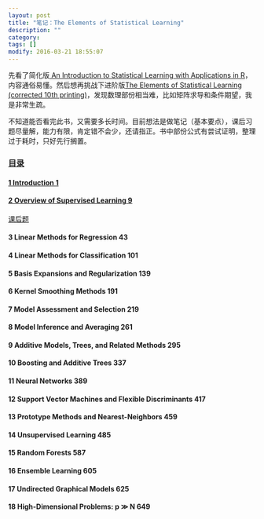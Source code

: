```yaml
---
layout: post
title: "笔记：The Elements of Statistical Learning"
description: ""
category: 
tags: []
modify: 2016-03-21 18:55:07
---
```


先看了简化版[ An Introduction to Statistical Learning with Applications in R](http://www-bcf.usc.edu/~gareth/ISL/index.html)，内容通俗易懂。然后想再挑战下进阶版[The Elements of Statistical Learning (corrected 10th printing)](http://statweb.stanford.edu/~tibs/ElemStatLearn/)，发现数理部份相当难，比如矩阵求导和条件期望，我是非常生疏。

不知道能否看完此书，又需要多长时间。目前想法是做笔记（基本要点），课后习题尽量解，能力有限，肯定错不会少，还请指正。书中部份公式有尝试证明，整理过于耗时，只好先行搁置。

### [目录](http://nbviewer.jupyter.org/github/ningchi/book_notes/tree/master/The_Elements_of_Statistical_Learning/)

#### [1 Introduction 1](http://nbviewer.jupyter.org/github/ningchi/book_notes/blob/master/The_Elements_of_Statistical_Learning/Introduction/note.ipynb)

#### [2 Overview of Supervised Learning 9](http://nbviewer.jupyter.org/github/ningchi/book_notes/blob/master/The_Elements_of_Statistical_Learning/Overview_of_Supervised_Learning/note.ipynb)
[课后题](http://nbviewer.jupyter.org/github/ningchi/book_notes/blob/master/The_Elements_of_Statistical_Learning/Overview_of_Supervised_Learning/exercises.ipynb)

#### 3 Linear Methods for Regression 43

#### 4 Linear Methods for Classification 101

#### 5 Basis Expansions and Regularization 139

#### 6 Kernel Smoothing Methods 191

#### 7 Model Assessment and Selection 219

#### 8 Model Inference and Averaging 261

#### 9 Additive Models, Trees, and Related Methods 295

#### 10 Boosting and Additive Trees 337

#### 11 Neural Networks 389

#### 12 Support Vector Machines and Flexible Discriminants 417

#### 13 Prototype Methods and Nearest-Neighbors 459

#### 14 Unsupervised Learning 485

#### 15 Random Forests 587

#### 16 Ensemble Learning 605

#### 17 Undirected Graphical Models 625

#### 18 High-Dimensional Problems: p ≫ N 649
